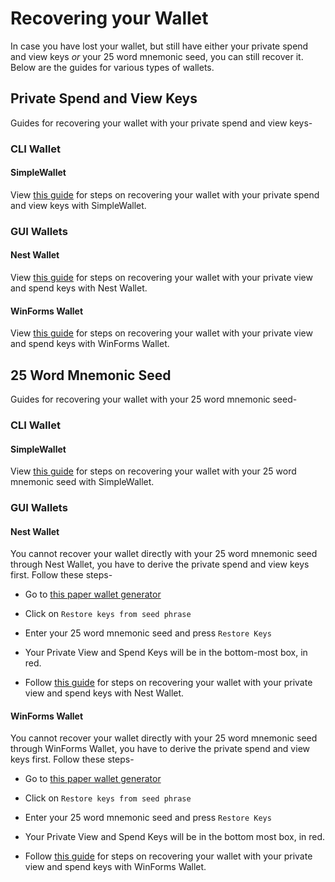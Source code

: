 # Recovering your Wallet

In case you have lost your wallet, but still have either your private spend and view keys *or* your 25 word mnemonic seed, you can still recover it. Below are the guides for various types of wallets.

## Private Spend and View Keys

Guides for recovering your wallet with your private spend and view keys-

### CLI Wallet<a name="keys-cli-wallet"></a>

#### SimpleWallet<a name="keys-simple-wallet"></a>

View [this guide](Using-Simplewallet#private-spend-and-view-keys) for steps on recovering your wallet with your private spend and view keys with SimpleWallet.

### GUI Wallets<a name="keys-gui-wallet"></a>

#### Nest Wallet<a name="keys-nest-wallet"></a>

View [this guide](Using-Nest-Wallet#private-view-and-spend-keys) for steps on recovering your wallet with your private view and spend keys with Nest Wallet.

#### WinForms Wallet<a name="keys-winforms-wallet"></a>

View [this guide](Using-WinForms-Wallet#private-view-and-spend-keys) for steps on recovering your wallet with your private view and spend keys with WinForms Wallet.

## 25 Word Mnemonic Seed

Guides for recovering your wallet with your 25 word mnemonic seed-

### CLI Wallet<a name="25-cli-wallet"></a>

#### SimpleWallet<a name="25-simple-wallet"></a>

View [this guide](Using-Simplewallet#25-word-mnemonic-seed) for steps on recovering your wallet with your 25 word mnemonic seed with SimpleWallet.

### GUI Wallets<a name="25-gui-wallet"></a>

#### Nest Wallet<a name="25-nest-wallet"></a>

You cannot recover your wallet directly with your 25 word mnemonic seed through Nest Wallet, you have to derive the private spend and view keys first. Follow these steps-

- Go to [this paper wallet generator](https://turtlecoin.lol/wallet)

- Click on `Restore keys from seed phrase`

- Enter your 25 word mnemonic seed and press `Restore Keys`

- Your Private View and Spend Keys will be in the bottom-most box, in red.

- Follow [this guide](Using-Nest-Wallet#private-view-and-spend-keys) for steps on recovering your wallet with your private view and spend keys with Nest Wallet.


#### WinForms Wallet<a name="25-winforms-wallet"></a>

You cannot recover your wallet directly with your 25 word mnemonic seed through WinForms Wallet, you have to derive the private spend and view keys first. Follow these steps-

- Go to [this paper wallet generator](https://turtlecoin.lol/wallet)

- Click on `Restore keys from seed phrase`

- Enter your 25 word mnemonic seed and press `Restore Keys`

- Your Private View and Spend Keys will be in the bottom most box, in red.

- Follow [this guide](Using-WinForms-Wallet#private-view-and-spend-keys) for steps on recovering your wallet with your private view and spend keys with WinForms Wallet.



